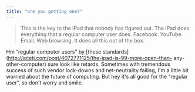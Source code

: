```yaml
---
title: "are you getting one?"
---
```


> This is the key to the iPad that nobody has figured out. The iPad does
everything that a regular computer user does. Facebook. YouTube. Email. Web
browsing. It does all this out of the box.

Hm “regular computer users” by [these
standards](http://jpteti.com/post/4072771125/the-ipad-is-99-more-open-than-
any-other-computer) sure look like retards. Sometimes with tremendous success
of such vendor lock-downs and net-neutrality failing, I'm a little bit worried
about the future of computing. But hey it's all good for the “regular user”,
so don't worry and smile.

